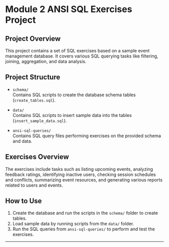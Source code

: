 # Module 2 ANSI SQL Exercises Project

## Project Overview

This project contains a set of SQL exercises based on a sample event management database. It covers various SQL querying tasks like filtering, joining, aggregation, and data analysis.

## Project Structure

- `schema/`  
  Contains SQL scripts to create the database schema tables (`create_tables.sql`).

- `data/`  
  Contains SQL scripts to insert sample data into the tables (`insert_sample_data.sql`).

- `ansi-sql-queries/`  
  Contains SQL query files performing exercises on the provided schema and data.

## Exercises Overview

The exercises include tasks such as listing upcoming events, analyzing feedback ratings, identifying inactive users, checking session schedules and conflicts, summarizing event resources, and generating various reports related to users and events.

## How to Use

1. Create the database and run the scripts in the `schema/` folder to create tables.  
2. Load sample data by running scripts from the `data/` folder.  
3. Run the SQL queries from `ansi-sql-queries/` to perform and test the exercises.

---

